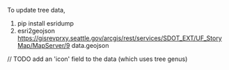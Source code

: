 To update tree data,

1. pip install esridump
2. esri2geojson https://gisrevprxy.seattle.gov/arcgis/rest/services/SDOT_EXT/UF_StoryMap/MapServer/9 data.geojson

// TODO add an 'icon' field to the data (which uses tree genus)
